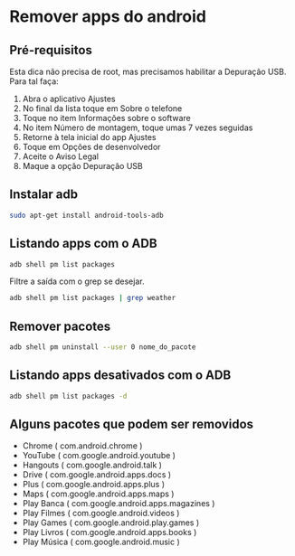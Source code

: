 # Remover apps do android
## Pré-requisitos
Esta dica não precisa de root, mas precisamos habilitar a Depuração USB. Para tal faça:

1. Abra o aplicativo Ajustes
2. No final da lista toque em Sobre o telefone
3. Toque no item Informações sobre o software
4. No item Número de montagem, toque umas 7 vezes seguidas
5. Retorne à tela inicial do app Ajustes
6. Toque em Opções de desenvolvedor
7. Aceite o Aviso Legal
8. Maque a opção Depuração USB

## Instalar adb
~~~bash
sudo apt-get install android-tools-adb
~~~

## Listando apps com o ADB
~~~bash
adb shell pm list packages
~~~
Filtre a saída com o grep se desejar.
~~~bash
adb shell pm list packages | grep weather
~~~
## Remover pacotes
~~~bash
adb shell pm uninstall --user 0 nome_do_pacote
~~~
## Listando apps desativados com o ADB
~~~bash
adb shell pm list packages -d
~~~

## Alguns pacotes que podem ser removidos
- Chrome ( com.android.chrome )
- YouTube ( com.google.android.youtube )
- Hangouts ( com.google.android.talk )
- Drive ( com.google.android.apps.docs )
- Plus ( com.google.android.apps.plus )
- Maps ( com.google.android.apps.maps )
- Play Banca ( com.google.android.apps.magazines )
- Play Filmes ( com.google.android.videos )
- Play Games ( com.google.android.play.games )
- Play Livros ( com.google.android.apps.books )
- Play Música ( com.google.android.music )
